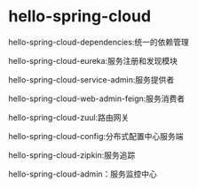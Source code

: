 # hello-spring-cloud
hello-spring-cloud-dependencies:统一的依赖管理

hello-spring-cloud-eureka:服务注册和发现模块

hello-spring-cloud-service-admin:服务提供者

hello-spring-cloud-web-admin-feign:服务消费者

hello-spring-cloud-zuul:路由网关

hello-spring-cloud-config:分布式配置中心服务端

hello-spring-cloud-zipkin:服务追踪

hello-spring-cloud-admin：服务监控中心
